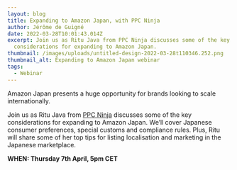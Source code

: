 ```yaml
---
layout: blog
title: Expanding to Amazon Japan, with PPC Ninja
author: Jérôme de Guigné
date: 2022-03-28T10:01:43.014Z
excerpt: Join us as Ritu Java from PPC Ninja discusses some of the key
  considerations for expanding to Amazon Japan.
thumbnail: /images/uploads/untitled-design-2022-03-28t110346.252.png
thumbnail_alt: Expanding to Amazon Japan webinar
tags:
  - Webinar
---
```

<!--StartFragment-->

Amazon Japan presents a huge opportunity for brands looking to scale internationally. 

Join us as Ritu Java from [PPC Ninja](https://www.ppcninja.com/) discusses some of the key considerations for expanding to Amazon Japan. We’ll cover Japanese consumer preferences, special customs and compliance rules. Plus, Ritu will share some of her top tips for listing localisation and marketing in the Japanese marketplace.

**WHEN: Thursday 7th April, 5pm CET**

<!--EndFragment-->